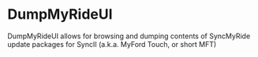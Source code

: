 # DumpMyRideUI
DumpMyRideUI allows for browsing and dumping contents of SyncMyRide update packages for SyncII (a.k.a. MyFord Touch, or short MFT)
